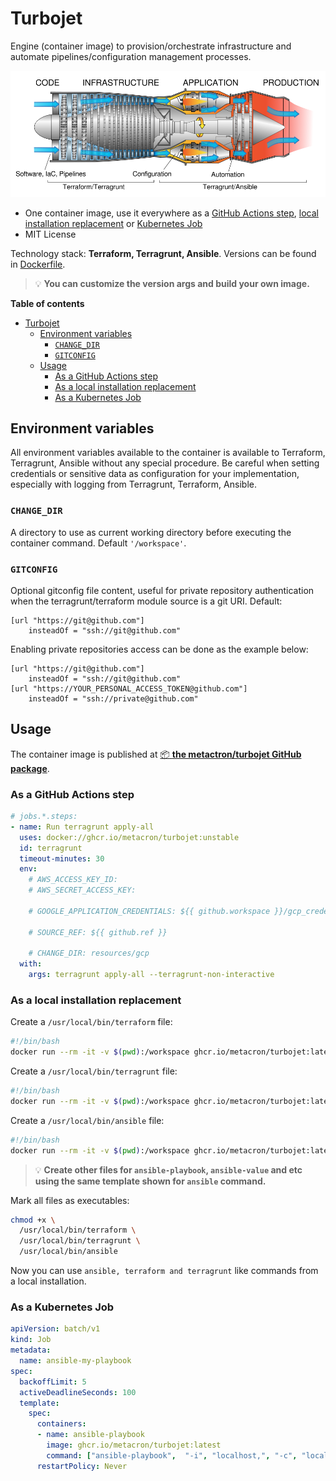 # Turbojet

Engine (container image) to provision/orchestrate infrastructure and automate pipelines/configuration management processes.

![Turbojet Engine](doc/assets/images/turbojet_engine.png "Turbojet Engine")

- One container image, use it everywhere as a [GitHub Actions step](#as-a-github-actions-step), [local installation replacement](#as-a-local-installation-replacement) or [Kubernetes Job](#as-a-kubernetes-job)
- MIT License

Technology stack: **Terraform, Terragrunt, Ansible**. Versions can be found in [Dockerfile](Dockerfile).

> :bulb: **You can customize the version args and build your own image.**

**Table of contents**

- [Turbojet](#turbojet)
  - [Environment variables](#environment-variables)
    - [`CHANGE_DIR`](#change_dir)
    - [`GITCONFIG`](#gitconfig)
  - [Usage](#usage)
    - [As a GitHub Actions step](#as-a-github-actions-step)
    - [As a local installation replacement](#as-a-local-installation-replacement)
    - [As a Kubernetes Job](#as-a-kubernetes-job)

## Environment variables

All environment variables available to the container is available to Terraform, Terragrunt, Ansible without any special procedure. Be careful when setting credentials or sensitive data as configuration for your implementation, especially with logging from Terragrunt, Terraform, Ansible.

### `CHANGE_DIR`

A directory to use as current working directory before executing the container command. Default `'/workspace'`.

### `GITCONFIG`

Optional gitconfig file content, useful for private repository authentication when the terragrunt/terraform module source is a git URI. Default:

```
[url "https://git@github.com"]
    insteadOf = "ssh://git@github.com"
```

Enabling private repositories access can be done as the example below:

```
[url "https://git@github.com"]
    insteadOf = "ssh://git@github.com"
[url "https://YOUR_PERSONAL_ACCESS_TOKEN@github.com"]
    insteadOf = "ssh://private@github.com"
```

## Usage

The container image is published at [:package: **the metactron/turbojet GitHub package**](https://github.com/orgs/metacron/packages/container/package/turbojet).

### As a GitHub Actions step

```yaml
# jobs.*.steps:
- name: Run terragrunt apply-all
  uses: docker://ghcr.io/metacron/turbojet:unstable
  id: terragrunt
  timeout-minutes: 30
  env:
    # AWS_ACCESS_KEY_ID: 
    # AWS_SECRET_ACCESS_KEY:

    # GOOGLE_APPLICATION_CREDENTIALS: ${{ github.workspace }}/gcp_credentials.json

    # SOURCE_REF: ${{ github.ref }}

    # CHANGE_DIR: resources/gcp
  with:
    args: terragrunt apply-all --terragrunt-non-interactive
```

### As a local installation replacement

Create a `/usr/local/bin/terraform` file:

```bash
#!/bin/bash
docker run --rm -it -v $(pwd):/workspace ghcr.io/metacron/turbojet:latest terraform $@
```

Create a `/usr/local/bin/terragrunt` file:

```bash
#!/bin/bash
docker run --rm -it -v $(pwd):/workspace ghcr.io/metacron/turbojet:latest terragrunt $@
```

Create a `/usr/local/bin/ansible` file:

```bash
#!/bin/bash
docker run --rm -it -v $(pwd):/workspace ghcr.io/metacron/turbojet:latest ansible $@
```

> :bulb: **Create other files for `ansible-playbook`, `ansible-value` and etc using the same template shown for `ansible` command.**

Mark all files as executables:

```bash
chmod +x \
  /usr/local/bin/terraform \
  /usr/local/bin/terragrunt \
  /usr/local/bin/ansible
```

Now you can use `ansible, terraform and terragrunt` like commands from a local installation.

### As a Kubernetes Job

```yaml
apiVersion: batch/v1
kind: Job
metadata:
  name: ansible-my-playbook
spec:
  backoffLimit: 5
  activeDeadlineSeconds: 100
  template:
    spec:
      containers:
      - name: ansible-playbook
        image: ghcr.io/metacron/turbojet:latest
        command: ["ansible-playbook",  "-i", "localhost,", "-c", "local", "my_playbook.yml"]
      restartPolicy: Never
```